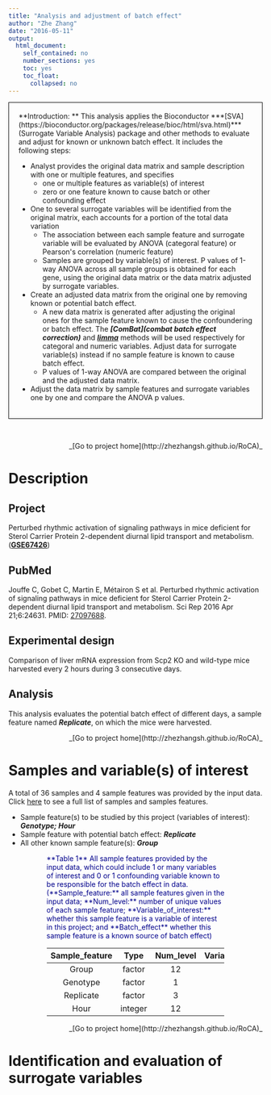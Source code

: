 ```yaml
---
title: "Analysis and adjustment of batch effect"
author: "Zhe Zhang"
date: "2016-05-11"
output:
  html_document:
    self_contained: no
    number_sections: yes
    toc: yes
    toc_float:
      collapsed: no
---
```


<div style="border:black 1px solid; padding: 0.5cm 0.5cm">
**Introduction: ** This analysis applies the Bioconductor ***[SVA](https://bioconductor.org/packages/release/bioc/html/sva.html)*** (Surrogate Variable Analysis) package and other methods to evaluate and adjust for known or unknown batch effect. It includes the following steps:

  - Analyst provides the original data matrix and sample description with one or multiple features, and specifies
    - one or multiple features as variable(s) of interest
    - zero or one feature known to cause batch or other confounding effect
  - One to several surrogate variables will be identified from the original matrix, each accounts for a portion of the total data variation
    - The association between each sample feature and surrogate variable will be evaluated by ANOVA (categoral feature) or Pearson's correlation (numeric feature)
    - Samples are grouped by variable(s) of interest. P values of 1-way ANOVA across all sample groups is obtained for each gene, using the original data matrix or the data matrix adjusted by surrogate variables. 
  - Create an adjusted data matrix from the original one by removing known or potential batch effect.
    - A new data matrix is generated after adjusting the original ones for the sample feature known to cause the confoundering or batch effect. The ***[ComBat](combat batch effect correction)*** and ***[limma](http://bioinf.wehi.edu.au/limma/)*** methods will be used respectively for categoral and numeric variables. Adjust data for surrogate variable(s) instead if no sample feature is known to cause batch effect.
    - P values of 1-way ANOVA are compared between the original and the adjusted data matrix.
  - Adjust the data matrix by sample features and surrogate variables one by one and compare the ANOVA p values.
</div>

&nbsp;



<div align='right'>_[Go to project home](http://zhezhangsh.github.io/RoCA)_</div>

# Description

## Project


Perturbed rhythmic activation of signaling pathways in mice deficient for Sterol Carrier Protein 2-dependent diurnal lipid transport and metabolism. (**[GSE67426](http://www.ncbi.nlm.nih.gov/geo/query/acc.cgi?acc=GSE67426)**)


## PubMed


Jouffe C, Gobet C, Martin E, Métairon S et al. Perturbed rhythmic activation of signaling pathways in mice deficient for Sterol Carrier Protein 2-dependent diurnal lipid transport and metabolism. Sci Rep 2016 Apr 21;6:24631. PMID: [27097688](http://www.ncbi.nlm.nih.gov/pubmed/27097688).


## Experimental design


Comparison of liver mRNA expression from Scp2 KO and wild-type mice harvested every 2 hours during 3 consecutive days.


## Analysis


This analysis evaluates the potential batch effect of different days, a sample feature named ***Replicate***, on which the mice were harvested.



<div align='right'>_[Go to project home](http://zhezhangsh.github.io/RoCA)_</div>

# Samples and variable(s) of interest



A total of 36 samples and 4 sample features was provided by the input data. Click [here](html/sample.html) to see a full list of samples and samples features. 

  - Sample feature(s) to be studied by this project (variables of interest): ***Genotype; Hour***
  - Sample feature with potential batch effect: ***Replicate***
  - All other known sample feature(s): ***Group*** 

<div style="color:darkblue; padding:0 2cm">
**Table 1** All sample features provided by the input data, which could include 1 or many variables of interest and 0 or 1 confounding variable known to be responsible for the batch effect in data. (**Sample_feature:** all sample features given in the input data; **Num_level:** number of unique values of each sample feature; **Variable_of_interest:** whether this sample feature is a variable of interest in this project; and **Batch_effect** whether this sample feature is a known source of batch effect)
</div>

<div align='center', style="padding:0 2cm">


| Sample_feature |  Type   | Num_level | Variable_of_interest | Batch_effect |
|:--------------:|:-------:|:---------:|:--------------------:|:------------:|
|     Group      | factor  |    12     |        FALSE         |    FALSE     |
|    Genotype    | factor  |     1     |         TRUE         |    FALSE     |
|   Replicate    | factor  |     3     |        FALSE         |     TRUE     |
|      Hour      | integer |    12     |         TRUE         |    FALSE     |


</div>

<div align='right'>_[Go to project home](http://zhezhangsh.github.io/RoCA)_</div>

# Identification and evaluation of surrogate variables 















